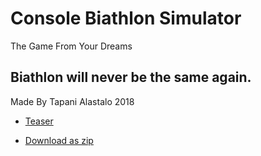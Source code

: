 # Console Biathlon Simulator

The Game From Your Dreams

## Biathlon will never be the same again.

Made By Tapani Alastalo
2018 

* [Teaser](https://youtu.be/-wRAjxhSSDA)
 
* [Download as zip](/Game/ConsoleBiathlon.zip)
